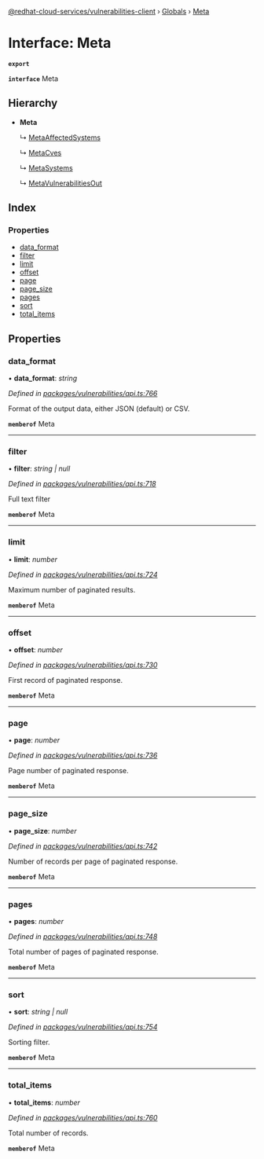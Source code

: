 [@redhat-cloud-services/vulnerabilities-client](../README.md) › [Globals](../globals.md) › [Meta](meta.md)

# Interface: Meta

**`export`** 

**`interface`** Meta

## Hierarchy

* **Meta**

  ↳ [MetaAffectedSystems](metaaffectedsystems.md)

  ↳ [MetaCves](metacves.md)

  ↳ [MetaSystems](metasystems.md)

  ↳ [MetaVulnerabilitiesOut](metavulnerabilitiesout.md)

## Index

### Properties

* [data_format](meta.md#data_format)
* [filter](meta.md#filter)
* [limit](meta.md#limit)
* [offset](meta.md#offset)
* [page](meta.md#page)
* [page_size](meta.md#page_size)
* [pages](meta.md#pages)
* [sort](meta.md#sort)
* [total_items](meta.md#total_items)

## Properties

###  data_format

• **data_format**: *string*

*Defined in [packages/vulnerabilities/api.ts:766](https://github.com/leSamo/javascript-clients/blob/master/packages/vulnerabilities/api.ts#L766)*

Format of the output data, either JSON (default) or CSV.

**`memberof`** Meta

___

###  filter

• **filter**: *string | null*

*Defined in [packages/vulnerabilities/api.ts:718](https://github.com/leSamo/javascript-clients/blob/master/packages/vulnerabilities/api.ts#L718)*

Full text filter

**`memberof`** Meta

___

###  limit

• **limit**: *number*

*Defined in [packages/vulnerabilities/api.ts:724](https://github.com/leSamo/javascript-clients/blob/master/packages/vulnerabilities/api.ts#L724)*

Maximum number of paginated results.

**`memberof`** Meta

___

###  offset

• **offset**: *number*

*Defined in [packages/vulnerabilities/api.ts:730](https://github.com/leSamo/javascript-clients/blob/master/packages/vulnerabilities/api.ts#L730)*

First record of paginated response.

**`memberof`** Meta

___

###  page

• **page**: *number*

*Defined in [packages/vulnerabilities/api.ts:736](https://github.com/leSamo/javascript-clients/blob/master/packages/vulnerabilities/api.ts#L736)*

Page number of paginated response.

**`memberof`** Meta

___

###  page_size

• **page_size**: *number*

*Defined in [packages/vulnerabilities/api.ts:742](https://github.com/leSamo/javascript-clients/blob/master/packages/vulnerabilities/api.ts#L742)*

Number of records per page of paginated response.

**`memberof`** Meta

___

###  pages

• **pages**: *number*

*Defined in [packages/vulnerabilities/api.ts:748](https://github.com/leSamo/javascript-clients/blob/master/packages/vulnerabilities/api.ts#L748)*

Total number of pages of paginated response.

**`memberof`** Meta

___

###  sort

• **sort**: *string | null*

*Defined in [packages/vulnerabilities/api.ts:754](https://github.com/leSamo/javascript-clients/blob/master/packages/vulnerabilities/api.ts#L754)*

Sorting filter.

**`memberof`** Meta

___

###  total_items

• **total_items**: *number*

*Defined in [packages/vulnerabilities/api.ts:760](https://github.com/leSamo/javascript-clients/blob/master/packages/vulnerabilities/api.ts#L760)*

Total number of records.

**`memberof`** Meta
